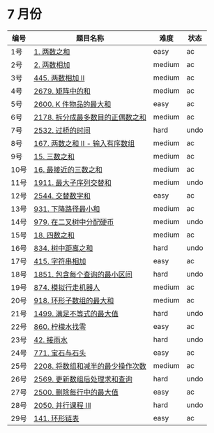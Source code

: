 # 7 月份

**编号**|**题目名称**|**难度**|**状态**
--------|------------|--------|--------
1号|[1. 两数之和](./第1题%201.%20两数之和)|easy|ac
2号|[2. 两数相加](./第2题%202.%20两数相加)|medium|ac
3号|[445. 两数相加 II](./第3题%20445.%20两数相加%20II)|medium|ac
4号|[2679. 矩阵中的和](./第4题%202679.%20矩阵中的和)|medium|ac
5号|[2600. K 件物品的最大和](./第5题%202600.%20K%20件物品的最大和)|easy|ac
6号|[2178. 拆分成最多数目的正偶数之和](./第6题%202178.%20拆分成最多数目的正偶数之和)|medium|ac
7号|[2532. 过桥的时间](./第7题%202532.%20过桥的时间)|hard|undo
8号|[167. 两数之和 II - 输入有序数组](./第8题%20167.%20两数之和%20II%20-%20输入有序数组)|medium|ac
9号|[15. 三数之和](./第9题%2015.%20三数之和)|medium|ac
10号|[16. 最接近的三数之和](./第10题%2016.%20最接近的三数之和)|medium|ac
11号|[1911. 最大子序列交替和](./第11题%201911.%20最大子序列交替和)|medium|undo
12号|[2544. 交替数字和](./第12题%202544.%20交替数字和)|easy|ac
13号|[931. 下降路径最小和](./第13题%20931.%20下降路径最小和)|medium|ac
14号|[979. 在二叉树中分配硬币](./第14题%20979.%20在二叉树中分配硬币)|medium|undo
15号|[18. 四数之和](./第15题%2018.%20四数之和)|medium|ac
16号|[834. 树中距离之和](./第16题%20834.%20树中距离之和)|hard|undo
17号|[415. 字符串相加](./第17题%20415.%20字符串相加)|easy|ac
18号|[1851. 包含每个查询的最小区间](./第18题%201851.%20包含每个查询的最小区间)|hard|undo
19号|[874. 模拟行走机器人](./第19题%20874.%20模拟行走机器人)|medium|ac
20号|[918. 环形子数组的最大和](./第20题%20918.%20环形子数组的最大和)|medium|ac
21号|[1499. 满足不等式的最大值](./第21题%201499.%20满足不等式的最大值)|hard|undo
22号|[860. 柠檬水找零](./第22题%20860.%20柠檬水找零)|easy|ac
23号|[42. 接雨水](./第23题%2042.%20接雨水)|hard|undo
24号|[771. 宝石与石头](./第24题%20771.%20宝石与石头)|easy|ac
25号|[2208. 将数组和减半的最少操作次数](./第25题%202208.%20将数组和减半的最少操作次数)|medium|ac
26号|[2569. 更新数组后处理求和查询](./第26题%202569.%20更新数组后处理求和查询)|hard|undo
27号|[2500. 删除每行中的最大值](./第27题%202500.%20删除每行中的最大值)|easy|ac
28号|[2050. 并行课程 III](./第28题%202050.%20并行课程%20III)|hard|undo
29号|[141. 环形链表](./第29题%20141.%20环形链表)|easy|ac
